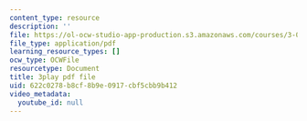 ```yaml
---
content_type: resource
description: ''
file: https://ol-ocw-studio-app-production.s3.amazonaws.com/courses/3-091-introduction-to-solid-state-chemistry-fall-2018/622c0278b8cf8b9e0917cbf5cbb9b412_rkFY8WB8tfs.pdf
file_type: application/pdf
learning_resource_types: []
ocw_type: OCWFile
resourcetype: Document
title: 3play pdf file
uid: 622c0278-b8cf-8b9e-0917-cbf5cbb9b412
video_metadata:
  youtube_id: null
---
```

